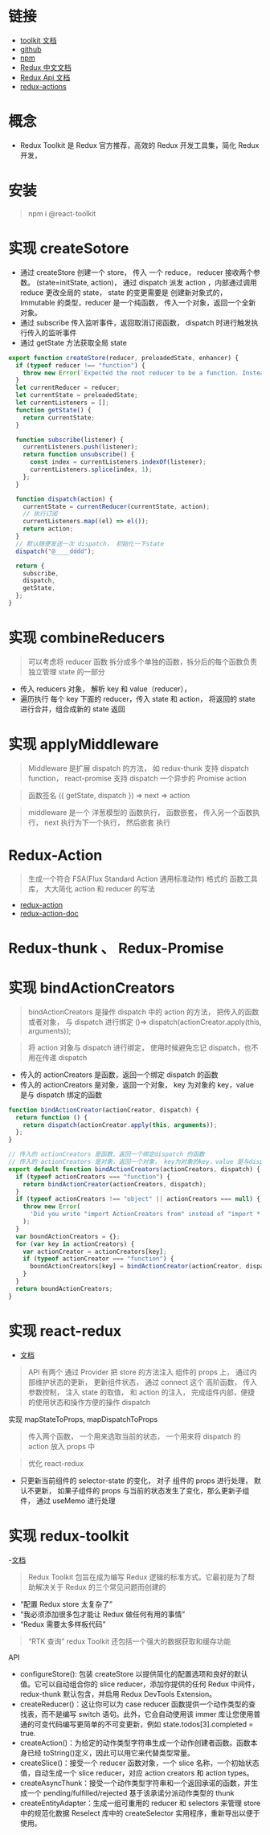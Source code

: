 # 链接

- [toolkit 文档](https://redux-toolkit.js.org/)
- [github](https://github1s.com/reduxjs/redux-toolkit)
- [npm](https://www.npmjs.com/package/@reduxjs/toolkit)
- [Redux 中文文档](https://cn.redux.js.org/redux-toolkit/overview/)
- [Redux Api 文档](https://redux.js.org/api)
- [redux-actions](https://redux-actions.js.org/)

# 概念

- Redux Toolkit 是 Redux 官方推荐，高效的 Redux 开发工具集，简化 Redux 开发，

# 安装

> npm i @react-toolkit

# 实现 createSotore

- 通过 createStore 创建一个 store， 传入 一个 reduce， reducer 接收两个参数。 (state=initState, action)， 通过 dispatch 派发 action ，内部通过调用 reduce 更改全局的 state， state 的变更需要是 创建新对象式的， Immutable 的类型，reducer 是一个纯函数， 传入一个对象，返回一个全新对象。
- 通过 subscribe 传入监听事件，返回取消订阅函数， dispatch 时进行触发执行传入的监听事件
- 通过 getState 方法获取全局 state

```js
export function createStore(reducer, preloadedState, enhancer) {
  if (typeof reducer !== "function") {
    throw new Error(`Expected the root reducer to be a function. Instead`);
  }
  let currentReducer = reducer;
  let currentState = preloadedState;
  let currentListeners = [];
  function getState() {
    return currentState;
  }

  function subscribe(listener) {
    currentListeners.push(listener);
    return function unsubscribe() {
      const index = currentListeners.indexOf(listener);
      currentListeners.splice(index, 1);
    };
  }

  function dispatch(action) {
    currentState = currentReducer(currentState, action);
    // 执行订阅
    currentListeners.map((el) => el());
    return action;
  }
  // 默认随便发送一次 dispatch， 初始化一下state
  dispatch("@____dddd");

  return {
    subscribe,
    dispatch,
    getState,
  };
}
```

# 实现 combineReducers

> 可以考虑将 reducer 函数 拆分成多个单独的函数，拆分后的每个函数负责独立管理 state 的一部分

- 传入 reducers 对象， 解析 key 和 value（reducer），
- 遍历执行 每个 key 下面的 reducer，传入 state 和 action， 将返回的 state 进行合并，组合成新的 state 返回

# 实现 applyMiddleware

> Middleware 是扩展 dispatch 的方法， 如 redux-thunk 支持 dispatch function， react-promise 支持 dispatch 一个异步的 Promise action

> 函数签名 ({ getState, dispatch }) => next => action

> middleware 是一个 洋葱模型的 函数执行， 函数嵌套， 传入另一个函数执行， next 执行为下一个执行， 然后嵌套 执行

# Redux-Action

> 生成一个符合 FSA(Flux Standard Action 通用标准动作) 格式的 函数工具库， 大大简化 action 和 reducer 的写法

- [redux-action](https://github.com/redux-utilities/redux-actions)
- [redux-action-doc](https://redux-actions.js.org/)

# Redux-thunk 、 Redux-Promise

# 实现 bindActionCreators

> bindActionCreators 是操作 dispatch 中的 action 的方法， 把传入的函数或者对象， 与 dispatch 进行绑定 ()=> dispatch(actionCreator.apply(this, arguments));

> 将 action 对象与 dispatch 进行绑定， 使用时候避免忘记 dispatch，也不用在传递 dispatch

- 传入的 actionCreators 是函数，返回一个绑定 dispatch 的函数
- 传入的 actionCreators 是对象，返回一个对象， key 为对象的 key，value 是与 dispatch 绑定的函数

```js
function bindActionCreator(actionCreator, dispatch) {
  return function () {
    return dispatch(actionCreator.apply(this, arguments));
  };
}

// 传入的 actionCreators 是函数，返回一个绑定dispatch 的函数
// 传入的 actionCreators 是对象，返回一个对象， key为对象的key，value 是与dispatch 绑定的函数
export default function bindActionCreators(actionCreators, dispatch) {
  if (typeof actionCreators === "function") {
    return bindActionCreator(actionCreators, dispatch);
  }
  if (typeof actionCreators !== "object" || actionCreators === null) {
    throw new Error(
      'Did you write "import ActionCreators from" instead of "import * as ActionCreators from"?'
    );
  }
  var boundActionCreators = {};
  for (var key in actionCreators) {
    var actionCreator = actionCreators[key];
    if (typeof actionCreator === "function") {
      boundActionCreators[key] = bindActionCreator(actionCreator, dispatch);
    }
  }
  return boundActionCreators;
}
```

# 实现 react-redux

- [文档](https://www.redux.org.cn/docs/react-redux/)

> API 有两个 通过 Provider 把 store 的方法注入 组件的 props 上， 通过内部维护状态的更新， 更新组件状态，
> 通过 connect 这个 高阶函数， 传入参数控制， 注入 state 的取值， 和 action 的注入， 完成组件内部，便捷的使用状态和操作方便的操作 dispatch

实现 mapStateToProps, mapDispatchToProps

> 传入两个函数， 一个用来选取当前的状态， 一个用来将 dispatch 的 action 放入 props 中

> 优化 react-redux

- 只更新当前组件的 selector-state 的变化， 对子 组件的 props 进行处理， 默认不更新， 如果子组件的 props 与当前的状态发生了变化，那么更新子组件， 通过 useMemo 进行处理

# 实现 redux-toolkit

-[文档](https://redux-toolkit.js.org/)

> Redux Toolkit 包旨在成为编写 Redux 逻辑的标准方式。它最初是为了帮助解决关于 Redux 的三个常见问题而创建的

- “配置 Redux store 太复杂了”
- “我必须添加很多包才能让 Redux 做任何有用的事情”
- “Redux 需要太多样板代码”

> “RTK 查询” redux Toolkit 还包括一个强大的数据获取和缓存功能

API

- configureStore(): 包装 createStore 以提供简化的配置选项和良好的默认值。它可以自动组合你的 slice reducer，添加你提供的任何 Redux 中间件，redux-thunk 默认包含，并启用 Redux DevTools Extension。
- createReducer()：这让你可以为 case reducer 函数提供一个动作类型的查找表，而不是编写 switch 语句。此外，它会自动使用该 immer 库让您使用普通的可变代码编写更简单的不可变更新，例如 state.todos[3].completed = true.
- createAction()：为给定的动作类型字符串生成一个动作创建者函数。函数本身已经 toString()定义，因此可以用它来代替类型常量。
- createSlice()：接受一个 reducer 函数对象，一个 slice 名称，一个初始状态值，自动生成一个 slice reducer，对应 action creators 和 action types。
- createAsyncThunk：接受一个动作类型字符串和一个返回承诺的函数，并生成一个 pending/fulfilled/rejected 基于该承诺分派动作类型的 thunk
- createEntityAdapter：生成一组可重用的 reducer 和 selectors 来管理 store 中的规范化数据
  Reselect 库中的 createSelector 实用程序，重新导出以便于使用。
